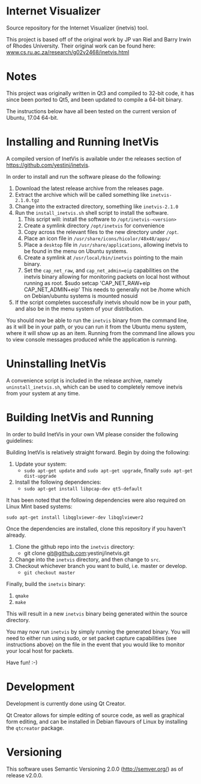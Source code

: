 # Internet Visualizer

Source repository for the Internet Visualizer (inetvis) tool.

This project is based off of the original work by JP van Riel and Barry Irwin of Rhodes University. Their original work can be found here: www.cs.ru.ac.za/research/g02v2468/inetvis.html

# Notes

This project was originally written in Qt3 and compiled to 32-bit code, it has since been ported to Qt5,
and been updated to compile a 64-bit binary.

The instructions below have all been tested on the current version of Ubuntu, 17.04 64-bit.

# Installing and Running InetVis

A compiled version of InetVis is available under the releases section of https://github.com/yestinj/inetvis.

In order to install and run the software please do the following:

1. Download the latest release archive from the releases page.
2. Extract the archive which will be called something like `inetvis-2.1.0.tgz`
3. Change into the extracted directory, something like `inetvis-2.1.0`
4. Run the `install_inetvis.sh` shell script to install the software.
    1. This script will: install the software to `/opt/inetvis-<version>`
    2. Create a symlink directory `/opt/inetvis` for convenience
    3. Copy across the relevant files to the new directory under `/opt`.
    4. Place an icon file in `/usr/share/icons/hicolor/48x48/apps/`
    5. Place a `desktop` file in `/usr/share/applications`, allowing inetvis to be found in the menu on Ubuntu systems.
    6. Create a symlink at `/usr/local/bin/inetvis` pointing to the main binary.
    7. Set the `cap_net_raw`, and `cap_net_admin=eip` capabilities on the inetvis binary allowing for monitoring packets on local host without running as root.
	$sudo  setcap 'CAP_NET_RAW+eip CAP_NET_ADMIN+eip' <inetvis binary>
       This needs to generally not be /home which on Debian/ubuntu systems is mounted nosuid
5. If the script completes successfully inetvis should now be in your path, and also be in the menu system of your distribution.

You should now be able to run the `inetvis` binary from the command line, as it will be in your path, or you can run it from the Ubuntu menu system, where it will show up as an item. Running from the command line allows you to view console messages produced while the application is running.

# Uninstalling InetVis

A convenience script is included in the release archive, namely `uninstall_inetvis.sh`, which can be used to completely remove inetvis from your system at any time.

# Building InetVis and Running

In order to build InetVis in your own VM please consider the following guidelines:

Building InetVis is relatively straight forward. Begin by doing the following:

1. Update your system:
    * `sudo apt-get update` and `sudo apt-get upgrade`, finally `sudo apt-get dist-upgrade`
2. Install the following dependencies:
    * `sudo apt-get install libpcap-dev qt5-default`

It has been noted that the following dependencies were also required on Linux Mint based systems:

`sudo apt-get install libqglviewer-dev libqglviewer2`

Once the dependencies are installed, clone this repository if you haven't already.

1. Clone the github repo into the `inetvis` directory:
    * git clone git@github.com:yestinj/inetvis.git
2. Change into the `inetvis` directory, and then change to `src`.
3. Checkout whichever branch you want to build, i.e. master or develop.
    * `git checkout master`

Finally, build the `inetvis` binary:

1. `qmake`
2. `make`

This will result in a new `inetvis` binary being generated within the source directory.

You may now run `inetvis` by simply running the generated binary. You will need to either run using sudo, or set packet capture capabilities (see instructions above) on the file in the
event that you would like to monitor your local host for packets.

Have fun! :-)

# Development

Development is currently done using Qt Creator.

Qt Creator allows for simple editing of source code, as well as graphical form editing, and can be
installed in Debian flavours of Linux by installing the `qtcreator` package.

# Versioning

This software uses Semantic Versioning 2.0.0 (http://semver.org/) as of release v2.0.0.
